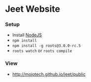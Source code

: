 # Jeet Website

### Setup
- Install [NodeJS](http://nodejs.org)
- `npm install`
- `npm install -g roots@3.0.0-rc.5`
- `roots watch` or `roots compile`

### View
- http://mojotech.github.io/jeet/public
